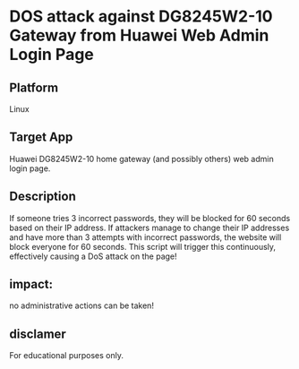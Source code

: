 # DOS attack against DG8245W2-10 Gateway from Huawei Web Admin Login Page

## Platform

Linux

## Target App

Huawei DG8245W2-10 home gateway (and possibly others) web admin login page.

## Description

If someone tries 3 incorrect passwords, they will be blocked for 60 seconds based on their IP address. If attackers manage to change their IP addresses and have more than 3 attempts with incorrect passwords, the website will block everyone for 60 seconds. This script will trigger this continuously, effectively causing a DoS attack on the page!

## impact:

no administrative actions can be taken!

## disclamer

For educational purposes only.
